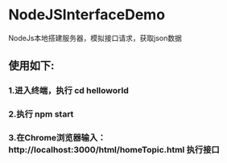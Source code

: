 # NodeJSInterfaceDemo
NodeJs本地搭建服务器，模拟接口请求，获取json数据

## 使用如下:
### 1.进入终端，执行 cd helloworld
### 2.执行 npm start
### 3.在Chrome浏览器输入：http://localhost:3000/html/homeTopic.html 执行接口
